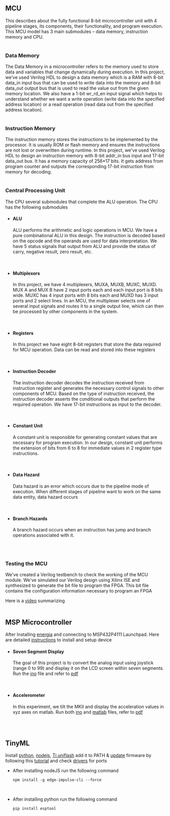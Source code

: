 

## MCU
This describes about the fully functional 8-bit microcontroller unit with 4 pipeline stages, its components, their functionality, and program execution. This MCU model has 3 main submodules – data memory, instruction memory and CPU.
<br/>
<br/>

### Data Memory
The Data Memory in a microcontroller refers to the memory used to store data and variables that change dynamically during execution. In this project, we’ve used Verilog HDL to design a data memory which is a RAM with 8-bit data_in input bus that can be used to write data into the memory and 8-bit data_out output bus that is used to read the value out from the given memory location. We also have a 1-bit wr_rd_en input signal which helps to understand whether we want a write operation (write data into the specified address location) or a read operation (read data out from the specified address location).
<br/>
<br/>

### Instruction Memory 
The instruction memory stores the instructions to be implemented by the processor. It is usually ROM or flash memory and ensures the instructions are not lost or overwritten during runtime. In this project, we've used Verilog HDL to design an instruction memory with 8-bit addr_in bus input and 17-bit data_out bus. It has a memory capacity of 256*17 bits. It gets address from program counter and outputs the corresponding 17-bit instruction from memory for decoding.
<br/>
<br/>

### Central Processing Unit 
The CPU several submodules that complete the ALU operation. The CPU has the following submodules 
<br/>

- #### ALU
  ALU performs the arithmetic and logic operations in MCU. We have a pure combinational ALU in this design. The instruction is decoded based on the opcode and the operands are used for data interpretation. We have 5 status signals that output from ALU and provide the status of carry, negative result, zero result, etc.
<br/>

- #### Multiplexors
    In this project, we have 4 multiplexers, MUXA, MUXB, MUXC, MUXD. MUX A and MUX B have 2 input ports each and each input port is 8 bits wide. MUXC has 4 input ports with 8 bits each and MUXD has 3 input ports and 2 select lines. In an MCU, the multiplexer selects one of several input signals and routes it to a single output line, which can then be processed by other components in the system.
<br/>

- #### Registers
    In this project we have eight 8-bit registers that store the data required for MCU operation. Data can be read and stored into these registers
<br/>

- #### Instruction Decoder
    The instruction decoder decodes the instruction received from instruction register and generates the necessary control signals to other components of MCU. Based on the type of instruction received, the instruction decoder asserts the conditional outputs that perform the required operation. We have 17-bit instructions as input to the decoder.
<br/>

- #### Constant Unit
    A constant unit is responsible for generating constant values that are necessary for program execution. In our design, constant unit performs the extension of bits from 6 to 8 for immediate values in 2 register type instructions.
<br/>

- #### Data Hazard
    Data hazard is an error which occurs due to the pipeline mode of execution. When different stages of pipeline want to work on the same data entity, data hazard occurs
<br/>

- #### Branch Hazards
    A branch hazard occurs when an instruction has jump and branch operations associated with it.
<br/>
<br/>

### Testing the MCU

We've created a Verilog testbench to check the working of the MCU module. We've simulated our Verilog design using Xilinx ISE and synthesized to generate the bit file to program the FPGA. This bit file contains the configuration information necessary to program an FPGA
<br/>

Here is a [video](https://www.youtube.com/watch?v=5iiKaj72Tj8&list=PLEQhs3QersfUM1hBywhXNjxLwTM_AZS5l "Video") summarizing 
<br/>
<br/>

<div style="page-break-after: always;"></div>

## MSP Microcontroller
After Installing [energia](https://energia.nu/download/ "energia") and connecting to MSP432P4111 Launchpad. Here are detailed [instructions](https://github.com/Nived151/Microprocessors/blob/main/MSP%20Microcontrollers/MSP432%20Quickstart%20Guide.pdf "instructions") to install and setup device
<br/>

- #### Seven Segment Display
    The goal of this project is to convert the analog input using joystick (range 0 to 99) and display it on the LCD screen within seven segments. Run the [ino](https://github.com/Nived151/Microprocessors/blob/main/MSP%20Microcontrollers/Seven%20segment%20Display.ino "file") file and refer to [pdf](https://github.com/Nived151/Microprocessors/blob/main/MSP%20Microcontrollers/Seven%20Segment%20Display.pdf "pdf")
<br/>

- #### Accelerometer
     In this experiment, we tilt the MKII and display the acceleration values in xyz axes on 
matlab. Run both [ino](https://github.com/Nived151/Microprocessors/blob/main/MSP%20Microcontrollers/Accelerometer.ino "ino") and [matlab](https://github.com/Nived151/Microprocessors/blob/main/MSP%20Microcontrollers/Accelerometer_matlab.m "matlab") files, refer to [pdf](https://github.com/Nived151/Microprocessors/blob/main/MSP%20Microcontrollers/Accelerometer.pdf "pdf") 
<br/>
<br/>

<div style="page-break-after: always;"></div>

## TinyML
Install [python](python.org/downloads/ "python"), [nodejs](nodejs.org/en/download "nodejs"), [Ti uniflash](www.ti.com/tool/UNIFLASH#downloads "Ti uniflash") add it to PATH & [update](https://cdn.edgeimpulse.com/firmware/ti-launchxl.zip "update") firmware by following this [tutorial](https://www.youtube.com/watch?v=NWkdxFhzwxI "tutorial") and check [drivers](https://www.silabs.com/developers/usb-to-uart-bridge-vcp-drivers?tab=downloads "check")  for ports
<br/>

- After installing nodeJS run the following command

    ```
    npm install -g edge-impulse-cli --force
    ```
<br/>

- After installing python run the following command

    ```
    pip install esptool
    ```


